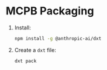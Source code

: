 # MCPB Packaging

1. Install:
   ```bash
   npm install -g @anthropic-ai/dxt
   ```
1. Create a `dxt` file:
   ```bash
   dxt pack
   ```
